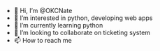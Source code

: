 - 👋 Hi, I’m @OKCNate
- 👀 I’m interested in python, developing web apps
- 🌱 I’m currently learning python
- 💞️ I’m looking to collaborate on ticketing system
- 📫 How to reach me 

<!---
OKCNate/OKCNate is a ✨ special ✨ repository because its `README.md` (this file) appears on your GitHub profile.
You can click the Preview link to take a look at your changes.
--->
